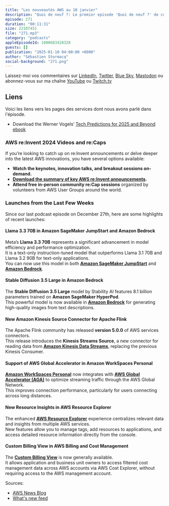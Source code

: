 ```yaml
---
title: "Les nouveautés AWS au 10 janvier"
description: "Quoi de neuf ?: Le premier episode 'Quoi de neuf ?' de cette année revient sur les prédictions technologiques pour 2025 et au delà de Werner Vogels, CTO d'Amazon. Nous parlons aussi des nouveautés des dernières semaines: Amazon bedorck et Sagemake acceuillent Les nouveaux modèles de Meta (Llama 3.3) et de Stability.ai (Stable Diffusion 3.5). On parle aussi d'un nouveau connecteur open source pour Apache Flink et Amazon Kinesis Data Stream, de Amazon Workspaces qui est désormais accessible via AWS Global Accelerator. Enfin nous abordons des nouvelles fonctions de Resources Explorer et dans la console de gestion des factures et des coûts (AWS Billing and Costs Management)."
episode: 271
duration: "00:11:31"
size: 22107451
file: "271.mp3"
category: "podcasts"
appleEpisodeId: 1000683428328
guests: []
publication: "2025-01-10 04:00:00 +0000"
author: "Sébastien Stormacq"
social-background: "271.png"
---
```


Laissez-moi vos commentaires sur [LinkedIn](https://www.linkedin.com/in/sebastienstormacq/), [Twitter](https://twitter.com/sebsto), [Blue Sky](https://bsky.app/profile/sebsto.bsky.social), [Mastodon](https://awscommunity.social/@sebsto) ou abonnez-vous sur ma chaîne [YouTube](https://www.youtube.com/sebsto) ou [Twitch.tv](https://www.twitch.tv/sebAWS)

## Liens

Voici les liens vers les pages des services dont nous avons parlé dans l'épisode.

- Download the Werner Vogels’ [Tech Predictions for 2025 and Beyond ebook](https://d1.awsstatic.com/executive-insights/en_US/werner_vogels_tech_predictions_for_2025_and_beyond_ebook.pdf)

### AWS re:Invent 2024 Videos and re:Caps

If you’re looking to catch up on re:Invent announcements or delve deeper into the latest AWS innovations, you have several options available:

- **Watch the keynotes, innovation talks, and breakout sessions on-demand.**  
- **[Download the summary of key AWS re:Invent announcements](https://aws.amazon.com/reinvent/).**  
- **Attend free in-person community re:Cap sessions** organized by volunteers from AWS User Groups around the world.

### Launches from the Last Few Weeks

Since our last podcast episode on December 27th, here are some highlights of recent launches:

#### **Llama 3.3 70B in Amazon SageMaker JumpStart and Amazon Bedrock**
Meta’s **Llama 3.3 70B** represents a significant advancement in model efficiency and performance optimization.  
It is a text-only instruction-tuned model that outperforms Llama 3.1 70B and Llama 3.2 90B for text-only applications.  
You can now use this model in both **[Amazon SageMaker JumpStart](https://aws.amazon.com/sagemaker/)** and **[Amazon Bedrock](https://aws.amazon.com/bedrock/)**.

#### **Stable Diffusion 3.5 Large in Amazon Bedrock**
The **Stable Diffusion 3.5 Large** model by Stability AI features 8.1 billion parameters trained on **Amazon SageMaker HyperPod**.  
This powerful model is now available in **[Amazon Bedrock](https://aws.amazon.com/bedrock/)** for generating high-quality images from text descriptions.

#### **New Amazon Kinesis Source Connector for Apache Flink**
The Apache Flink community has released **version 5.0.0** of AWS services connectors.  
This release introduces the **Kinesis Streams Source**, a new connector for reading data from **[Amazon Kinesis Data Streams](https://aws.amazon.com/kinesis/)**, replacing the previous Kinesis Consumer.

#### **Support of AWS Global Accelerator in Amazon WorkSpaces Personal**
**[Amazon WorkSpaces Personal](https://aws.amazon.com/workspaces/)** now integrates with **[AWS Global Accelerator (AGA)](https://aws.amazon.com/global-accelerator/)** to optimize streaming traffic through the AWS Global Network.  
This improves connection performance, particularly for users connecting across long distances.

#### **New Resource Insights in AWS Resource Explorer**
The enhanced **[AWS Resource Explorer](https://aws.amazon.com/resource-explorer/)** experience centralizes relevant data and insights from multiple AWS services.  
New features allow you to manage tags, add resources to applications, and access detailed resource information directly from the console.

#### **Custom Billing View in AWS Billing and Cost Management**
The **[Custom Billing View](https://aws.amazon.com/aws-cost-management/)** is now generally available.  
It allows application and business unit owners to access filtered cost management data across AWS accounts via AWS Cost Explorer, without requiring access to the AWS management account.

Sources: 

- [AWS News Blog](https://aws.amazon.com/blogs/aws/)
- [What's new feed](https://aws.amazon.com/about-aws/whats-new/2023/)

